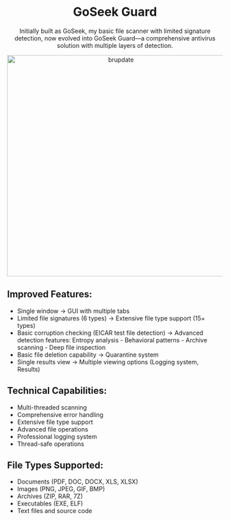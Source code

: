 <h1 align="center">
 GoSeek Guard
</h1>
 <p align="center">Initially built as GoSeek, my basic file scanner with limited signature detection, now evolved into GoSeek Guard—a comprehensive antivirus solution with multiple layers of detection.</p>
<p align="center">
<img width="516" alt="brupdate" src="https://github.com/user-attachments/assets/be635182-fe04-40dc-bb96-fbd7ef44d58b" />
</p>


## Improved Features:

- Single window -> GUI with multiple tabs
- Limited file signatures (6 types) -> Extensive file type support (15+ types)
- Basic corruption checking (EICAR test file detection) ->
  Advanced detection features:
         Entropy analysis
        - Behavioral patterns
        - Archive scanning
        - Deep file inspection
- Basic file deletion capability -> Quarantine system
- Single results view -> Multiple viewing options (Logging system, Results)

## Technical Capabilities:

- Multi-threaded scanning
- Comprehensive error handling
- Extensive file type support
- Advanced file operations
- Professional logging system
- Thread-safe operations

## File Types Supported:
- Documents (PDF, DOC, DOCX, XLS, XLSX)
- Images (PNG, JPEG, GIF, BMP)
- Archives (ZIP, RAR, 7Z)
- Executables (EXE, ELF)
- Text files and source code
  
